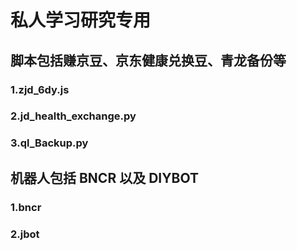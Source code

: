 # 私人学习研究专用

## 脚本包括赚京豆、京东健康兑换豆、青龙备份等
### 1.zjd_6dy.js
### 2.jd_health_exchange.py
### 3.ql_Backup.py

## 机器人包括 BNCR 以及 DIYBOT
### 1.bncr
### 2.jbot
